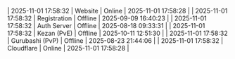 | 2025-11-01 17:58:32 | Website | Online | 2025-11-01 17:58:28 |
| 2025-11-01 17:58:32 | Registration | Offline | 2025-09-09 16:40:23 |
| 2025-11-01 17:58:32 | Auth Server | Offline | 2025-08-18 09:33:31 |
| 2025-11-01 17:58:32 | Kezan (PvE) | Offline | 2025-10-11 12:51:30 |
| 2025-11-01 17:58:32 | Gurubashi (PvP) | Offline | 2025-08-23 21:44:06 |
| 2025-11-01 17:58:32 | Cloudflare | Online | 2025-11-01 17:58:28 |
